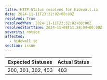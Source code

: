 ```yaml
---
title: HTTP Status resolved for hidewall.io
date: 2024-11-11T23:32:02+00:00Z
resolved: True
resolvedWhen: 2024-11-11T23:32:02+00:00Z
resolvedStartTime: 2024-11-08T11:28:04+00:00Z
severity: notice
affected:
  - hidewall.io
section: issue
---
```


| Expected Statuses | Actual Status  |
|-------------------|----------------|
| 200, 301, 302, 403 | 403 |
